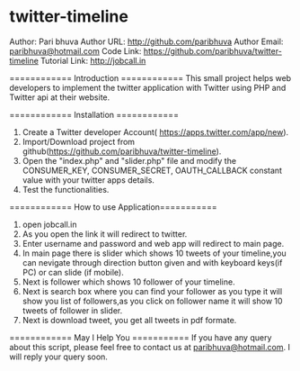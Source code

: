 # twitter-timeline
Author: Pari bhuva
Author URL: http://github.com/paribhuva
Author Email: paribhuva@hotmail.com
Code Link: https://github.com/paribhuva/twitter-timeline
Tutorial Link: http://jobcall.in

============ Introduction ============
This small project helps web developers to implement the twitter application  with Twitter using PHP and Twitter api at their website.

============ Installation ============
1.	Create a Twitter developer Account( https://apps.twitter.com/app/new).
2.	Import/Download project from github(https://github.com/paribhuva/twitter-timeline).
3.	Open the "index.php" and "slider.php" file and modify the CONSUMER_KEY, CONSUMER_SECRET, OAUTH_CALLBACK constant value with your twitter apps details.
4.	Test the functionalities.

============ How to use Application===========
1.	open jobcall.in
2.	As you open the link it will redirect to twitter.
3.	Enter username and password and web app will redirect to main page.
4.	In main page there is slider which shows 10 tweets of your timeline,you can nevigate through direction button given and with keyboard keys(if PC) or can slide (if mobile).
5.	Next is follower which shows 10 follower of your timeline.
6.	Next is search box where you can find your follower as you type it will show you list of followers,as you click on follower name it will show 10 tweets of follower in slider.
7.	Next is download tweet, you get all tweets in pdf formate.
 
============ May I Help You ===========
If you have any query about this script, please feel free to contact us at paribhuva@hotmail.com. I will reply your query soon.
